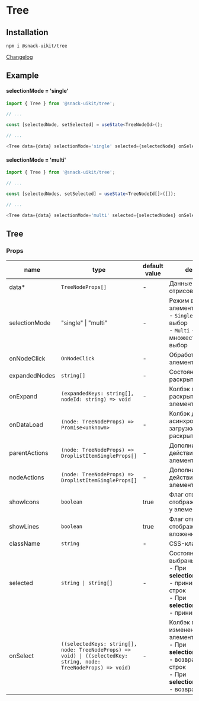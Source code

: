 # Tree

## Installation
`npm i @snack-uikit/tree`

[Changelog](./CHANGELOG.md)

## Example

#### selectionMode = 'single'

```typescript jsx
import { Tree } from '@snack-uikit/tree';

// ...

const [selectedNode, setSelected] = useState<TreeNodeId>();

// ...

<Tree data={data} selectionMode='single' selected={selectedNode} onSelect={setSelected} />
```

#### selectionMode = 'multi'

```typescript jsx
import { Tree } from '@snack-uikit/tree';

// ...

const [selectedNodes, setSelected] = useState<TreeNodeId[]>([]);

// ...

<Tree data={data} selectionMode='multi' selected={selectedNodes} onSelect={setSelected} />
```


[//]: DOCUMENTATION_SECTION_START
[//]: THIS_SECTION_IS_AUTOGENERATED_PLEASE_DONT_EDIT_IT
## Tree
### Props
| name | type | default value | description |
|------|------|---------------|-------------|
| data* | `TreeNodeProps[]` | - | Данные для отрисовки |
| selectionMode | "single" \| "multi" | - | Режим выбора элементов: <br> - `Single` - одиночный выбор <br> - `Multi` - множественный выбор |
| onNodeClick | `OnNodeClick` | - | Обработчик клика по элементу дерева |
| expandedNodes | `string[]` | - | Состояние для раскрытых элементов |
| onExpand | `(expandedKeys: string[], nodeId: string) => void` | - | Колбэк при раскрытии/закрытии элементов |
| onDataLoad | `(node: TreeNodeProps) => Promise<unknown>` | - | Колбэк для асинхронной загрузки данных при раскрытии дерева |
| parentActions | `(node: TreeNodeProps) => DroplistItemSingleProps[]` | - | Дополнительные действия для элемента-родителя |
| nodeActions | `(node: TreeNodeProps) => DroplistItemSingleProps[]` | - | Дополнительные действия для элемента-потомка |
| showIcons | `boolean` | true | Флаг отвечающий за отображение иконок у элементов дерева |
| showLines | `boolean` | true | Флаг отвечающий за отображение линий вложенности |
| className | `string` | - | CSS-класс |
| selected | `string \| string[]` | - | Состояние для выбраных элементов: <br> - При <strong>selectionMode</strong>=`Multi` - принимает массив строк <br> - При <strong>selectionMode</strong>=`Single` - принимает строку |
| onSelect | `((selectedKeys: string[], node: TreeNodeProps) => void) \| ((selectedKey: string, node: TreeNodeProps) => void)` | - | Колбэк при изменении выбраных элементов: <br> - При <strong>selectionMode</strong>=`Multi` - возвращает массив строк <br> - При <strong>selectionMode</strong>=`Single` - возвращает строку |


[//]: DOCUMENTATION_SECTION_END

